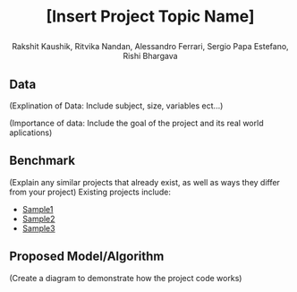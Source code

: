 # <p align="center">[Insert Project Topic Name]</p>
<p align="center">Rakshit Kaushik, Ritvika Nandan, Alessandro Ferrari, Sergio Papa Estefano, Rishi Bhargava</p>

## Data
(Explination of Data: Include subject, size, variables ect...)

(Importance of data: Include the goal of the project and its real world aplications)
## Benchmark 
(Explain any similar projects that already exist, as well as ways they differ from your project)
Existing projects include: 
- [Sample1](https://www.kaggle.com/datasets)
- [Sample2](https://archive.ics.uci.edu/ml/index.php)
- [Sample3](https://paperswithcode.com/datasets)
## Proposed Model/Algorithm
(Create a diagram to demonstrate how the project code works)


